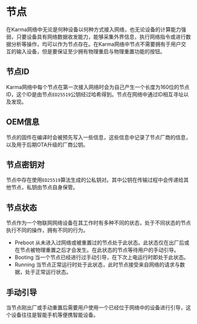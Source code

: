 # 节点
在Karma网络中无论是何种设备以何种方式接入网络，也无论设备的计算能力强弱，只要设备具有网络数据收发能力，能够采集外界信息，执行网络指令或进行数据分析等操作，均可以作为节点存在。在Karma网络中节点不需要拥有于用户交互的输入设备，但是要保证至少拥有物理重启与物理重置功能的按钮。

## 节点ID
Karma网络中每个节点在第一次接入网络时会为自己产生一个长度为160位的节点ID，这个ID是由节点`ED25519`公钥经过哈希得到。节点在网络中通过ID相互寻址以及发现。

## OEM信息
节点的固件在编译时会被预先写入一些信息，这些信息中记录了节点厂商的信息，以及用于后期OTA升级的厂商公钥。

## 节点密钥对
节点中存在使用`ED25519`算法生成的公私钥对。其中公钥在传输过程中会传递给其他节点，私钥由节点自身保管。

## 节点状态
节点作为一个物联网网络设备在其工作时有多种不同的状态，处于不同状态的节点执行不同的操作，拥有不同的行为。
- Preboot 从未进入过网络或被重置过的节点处于此状态。此状态仅在出厂后或在节点被物理重置之后才会发生。在此状态的节点等待用户的手动引导。
- Booting 当一个节点已经进行过手动引导，在下次上电运行时即处于此状态。
- Running 当节点正常运行时处于此状态，此时节点接受来自网络的请求与数据，处于正常运行状态。

## 手动引导
当节点刚出厂或手动重置后需要用户使用一个已经位于网络中的设备进行引导，这个设备往往是智能手机等便携智能设备。
